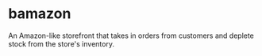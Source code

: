 # bamazon
An Amazon-like storefront that takes in orders from customers and deplete stock from the store's inventory.
